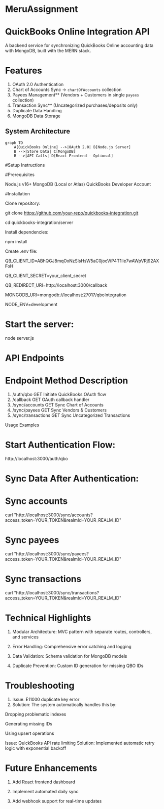 # MeruAssignment


# QuickBooks Online Integration API

A backend service for synchronizing QuickBooks Online accounting data with MongoDB, built with the MERN stack.

# Features

1. OAuth 2.0 Authentication
2. Chart of Accounts Sync → `chartOfAccounts` collection
3. Payees Management** (Vendors + Customers in single `payees` collection)
4. Transaction Sync** (Uncategorized purchases/deposits only)
5. Duplicate Data Handling
6. MongoDB Data Storage

## System Architecture

```mermaid
graph TD
    A[QuickBooks Online] -->|OAuth 2.0| B[Node.js Server]
    B -->|Store Data| C[MongoDB]
    B -->|API Calls| D[React Frontend - Optional]
```

#Setup Instructions

#Prerequisites

Node.js v16+
MongoDB (Local or Atlas)
QuickBooks Developer Account


#Installation

Clone repository:

git clone https://github.com/your-repo/quickbooks-integration.git

cd quickbooks-integration/server

Install dependencies:

npm install

Create .env file:

QB_CLIENT_ID=ABhQGJ8mqOxNzSlsHsW5aC0jocViP4T1lIe7wAWpVRj92AXFoH

QB_CLIENT_SECRET=your_client_secret

QB_REDIRECT_URI=http://localhost:3000/callback

MONGODB_URI=mongodb://localhost:27017/qboIntegration

NODE_ENV=development

# Start the server:

node server.js



# API Endpoints

# Endpoint	Method	Description

1. /auth/qbo	GET	Initiate QuickBooks OAuth flow
2. /callback	GET	OAuth callback handler
3. /sync/accounts	GET	Sync Chart of Accounts
4. /sync/payees	GET	Sync Vendors & Customers
5. /sync/transactions	GET	Sync Uncategorized Transactions


Usage Examples

# Start Authentication Flow:

http://localhost:3000/auth/qbo

# Sync Data After Authentication:


# Sync accounts
curl "http://localhost:3000/sync/accounts?access_token=YOUR_TOKEN&realmId=YOUR_REALM_ID"

# Sync payees
curl "http://localhost:3000/sync/payees?access_token=YOUR_TOKEN&realmId=YOUR_REALM_ID"

# Sync transactions
curl "http://localhost:3000/sync/transactions?access_token=YOUR_TOKEN&realmId=YOUR_REALM_ID"


# Technical Highlights

1. Modular Architecture: MVC pattern with separate routes, controllers, and services

2. Error Handling: Comprehensive error catching and logging

3. Data Validation: Schema validation for MongoDB models

4. Duplicate Prevention: Custom ID generation for missing QBO IDs


# Troubleshooting

1. Issue: E11000 duplicate key error
2. Solution: The system automatically handles this by:

Dropping problematic indexes

Generating missing IDs

Using upsert operations

Issue: QuickBooks API rate limiting
Solution: Implemented automatic retry logic with exponential backoff

# Future Enhancements

1. Add React frontend dashboard

2. Implement automated daily sync

3. Add webhook support for real-time updates

